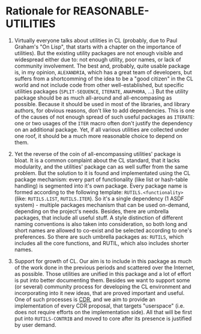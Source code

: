 # Rationale for REASONABLE-UTILITIES

1. Virtually everyone talks about utilities in CL (probably, due to
Paul Graham's "On Lisp", that starts with a chapter on the importance
of utilities).  But the existing utility packages are not enough
visible and widespread either due to: not enough utility, poor names,
or lack of community involvement.  The best and, probably,
quite usable package is, in my opinion, `ALEXANDRIA`, which has a great
team of developers, but suffers from a shortcomming of the idea to be
a "good citizen" in the CL world and not include code from other
well-established, but specific utilities packages (`SPLIT-SEQUENCE`,
`ITERATE`, `ANAPHORA`, ...) But the utility package should be as much
all-around and all-encompasing as possible.  Because it should be used in
most of the libraries, and library authors, for obvious reasons, don't
like to add dependencies.  This is one of the causes of not enough
spread of such useful packages as `ITERATE`: one or two usages of
the `ITER` macro often don't justify the dependency on an additional
package.  Yet, if all various utilities are collected under one roof,
it should be a much more reasonable choice to depend on them.

2. Yet the reverse of the coin of all-encompassing utilities' package is
bloat.  It is a common complaint about the CL standard, that it lacks
modularity, and the utilities' package can as well suffer from the
same problem.  But the solution to it is found and implementated using
the CL package mechanism: every part of functionality (like list or
hash-table handling) is segmented into it's own package.
Every package name is formed according to the following template:
`RUTILS.<functionality>` (like: `RUTILS.LIST`, `RUTILS.ITER`).
So it's a single dependency (1 ASDF system) - multiple packages mechanism
that can be used on-demand, depending on the project's needs.
Besides, there are umbrella packages, that include all useful stuff.
A style distinction of different naming conventions is also taken into
consideration, so both long and short names are allowed to co-exist
and be selected according to one's preferences.
So there are such umbrella packages as: `RUTILS`, which
includes all the core functions, and RUTIL, which also includes shorter names.

3. Support for growth of CL. Our aim is to include in this package as
much of the work done in the previous periods and scattered over the
Internet, as possible.  Those utilities are unified in this package
and a lot of effort is put into better documenting them.  Besides we
want to support some (or several) community process for developing the
CL environment and incorporating into it new ideas, that are proved
important and useful. One of such processes is
[CDR](http://cdr.eurolisp.org), and we aim to provide an
implementation of every CDR proposal, that targets "userspace"
(i.e. does not require efforts on the implementation side).
All that will be first put into `RUTILS-CONTRIB` and moved to core after its
presence is justified by user demand.
